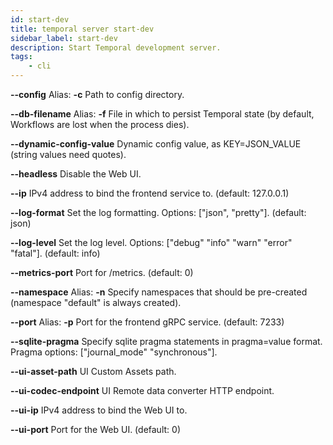 ```yaml
---
id: start-dev
title: temporal server start-dev
sidebar_label: start-dev
description: Start Temporal development server.
tags:
	- cli
---
```



**--config**
Alias: **-c**
Path to config directory.

**--db-filename**
Alias: **-f**
File in which to persist Temporal state (by default, Workflows are lost when the process dies).

**--dynamic-config-value**
Dynamic config value, as KEY=JSON_VALUE (string values need quotes).

**--headless**
Disable the Web UI.

**--ip**
IPv4 address to bind the frontend service to. (default: 127.0.0.1)

**--log-format**
Set the log formatting. Options: ["json", "pretty"]. (default: json)

**--log-level**
Set the log level. Options: ["debug" "info" "warn" "error" "fatal"]. (default: info)

**--metrics-port**
Port for /metrics. (default: 0)

**--namespace**
Alias: **-n**
Specify namespaces that should be pre-created (namespace "default" is always created).

**--port**
Alias: **-p**
Port for the frontend gRPC service. (default: 7233)

**--sqlite-pragma**
Specify sqlite pragma statements in pragma=value format. Pragma options: ["journal_mode" "synchronous"].

**--ui-asset-path**
UI Custom Assets path.

**--ui-codec-endpoint**
UI Remote data converter HTTP endpoint.

**--ui-ip**
IPv4 address to bind the Web UI to.

**--ui-port**
Port for the Web UI. (default: 0)

